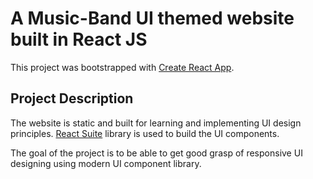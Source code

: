 # A Music-Band UI themed website built in React JS

This project was bootstrapped with [Create React App](https://github.com/facebook/create-react-app).

## Project Description

The website is static and built for learning and implementing UI design principles. [React Suite](https://rsuitejs.com/) library is used to build the UI components. 

The goal of the project is to be able to get good grasp of responsive UI designing using modern UI component library.
